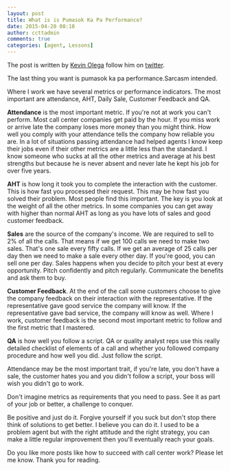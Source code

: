 ```yaml
---
layout: post
title: What is is Pumasok Ka Pa Performance?
date: 2015-04-20 08:10
author: ccttadmin
comments: true
categories: [agent, Lessons]
---
```

The post is written by <a href="http://kevinolega.com">Kevin Olega</a> follow him on <a href="http://twitter.com/kevinolega">twitter</a>.</strong>

The last thing you want is pumasok ka pa performance.Sarcasm intended.

Where I work we have several metrics or performance indicators. The most important are attendance, AHT, Daily Sale, Customer Feedback and QA.

<strong>Attendance</strong> is the most important metric. If you're not at work you can't perform. Most call center companies get paid by the hour. If you miss work or arrive late the company loses more money than you might think. How well you comply with your attendance tells the company how reliable you are. In a lot of situations passing attendance had helped agents I know keep their jobs even if their other metrics are a little less than the standard. I know someone who sucks at all the other metrics and average at his best strengths but because he is never absent and never late he kept his job for over five years.

<strong>AHT</strong> is how long it took you to complete the interaction with the customer. This is how fast you processed their request. This may be how fast you solved their problem. Most people find this important. The key is you look at the weight of all the other metrics. In some companies you can get away with higher than normal AHT as long as you have lots of sales and good customer feedback.

<strong>Sales</strong> are the source of the company's income.  We are required to sell to 2% of all the calls. That means if we get 100 calls we need to make two sales. That's one sale every fifty calls. If we get an average of 25 calls per day then we need to make a sale every other day. If you're good, you can sell one per day. Sales happens when you decide to pitch your best at every opportunity. Pitch confidently and pitch regularly. Communicate the benefits and ask them to buy.

<strong>Customer Feedback</strong>. At the end of the call some customers choose to give the company feedback on their interaction with the representative. If the representative gave good service the company will know. If the representative gave bad service, the company will know as well. Where I work, customer feedback is the second most important metric to follow and the first metric that I mastered.

<strong>QA</strong> is how well you follow a script. QA or quality analyst reps use this really detailed checklist of elements of a call and whether you followed company procedure and how well you did. Just follow the script.

Attendance may be the most important trait, if you're late, you don't have a sale, the customer hates you and you didn't follow a script, your boss will wish you didn't go to work.

Don't imagine metrics as requirements that you need to pass. See it as part of your job or better, a challenge to conquer.

Be positive and just do it. Forgive yourself if you suck but don't stop there think of solutions to get better. I believe you can do it. I used to be a problem agent but with the right attitude and the right strategy, you can make a little regular improvement then you'll eventually reach your goals.

Do you like more posts like how to succeed with call center work? Please let me know. Thank you for reading.
